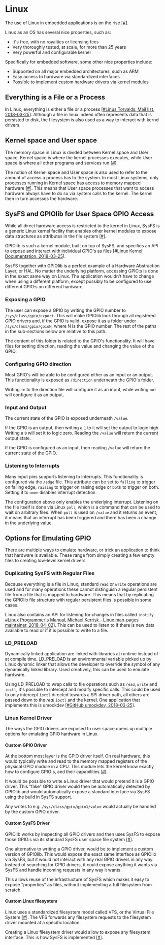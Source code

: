 # Linux

The use of Linux in embedded applications is on the rise [[#](https://www.linux.com/news/embedded-linux-keeps-growing-amid-iot-disruption-says-study)].

Linux as an OS has several nice properties, such as:

- It's free, with no royalties or licensing fees
- Very thoroughly tested, at scale, for more than 25 years
- Very powerful and configurable kernel

Specifically for embedded software, some other nice properties include:

- Supported on all major embedded architectures, such as ARM
- Easy access to hardware via standardized interfaces
- Possible to implement custom hardware drivers via kernel modules

## Everything is a File or a Process

In Linux, everything is either a file or a process [[#Linus Torvalds, Mail list, 2018-03-25](http://yarchive.net/comp/linux/everything_is_file.html)]. Although a file in linux indeed often represents data that is persisted to disk, the filesystem is also used as a way to interact with kernel drivers.

## Kernel space and User space
The memory space in Linux is divided between Kernel space and User space. Kernel space is where the kernel processes executes, while User space is where all other programs and services run [[#](?)].

The notion of Kernel space and User space is also used to refer to the amount of access a process has to the system. In most Linux systems, only processes running in Kernel space has access to memory mapped hardware [[#](?)]. This means that User space processes that want to access hardware always have to do so via system calls to the kernel. The kernel then in turn accesses the hardware.

## SysFS and GPIOlib for User Space GPIO Access
While all direct hardware access is restricted to the kernel in Linux, SysFS is a generic Linux kernel facility that enables other kernel modules to expose data structures as attributes in the file system [[#](?)].

GPIOlib is such a kernel module, built on top of SysFS, and specifies an API to expose and interact with individual GPIO's as files [[#Linux Kernel Documentation, 2018-03-25](https://www.kernel.org/doc/Documentation/gpio/sysfs.txt)].

SysFS together with GPIOlib is a perfect example of a Hardware Abstraction Layer, or HAL. No matter the underlying platform, accessing GPIO:s is done in the exact same way on Linux. The application wouldn't have to change when using a different platform, except possibly to be configured to use different GPIO:s on different hardware.

### Exposing a GPIO
The user can expose a GPIO by writing the GPIO number to `/sys/class/gpio/export`. This will make GPIOlib look through all registered GPIO drivers and, if the GPIO is valid, expose it as a folder under `/sys/class/gpio/gpioN`, where N is the GPIO number. The rest of the paths in the sub-sections below are relative to this path.

The content of this folder is related to the GPIO's functionality. It will have files for setting direction, reading the value and changing the value of the GPIO.

### Configuring GPIO direction
Most GPIO's will be able to be configured either as an input or an output. This functionality is exposed as `/direction` underneath the GPIO's folder.

Writing `in` to the direction file will configure it as an input, while writing `out` will configure it as an output.

### Input and Output
The current state of the GPIO is exposed underneath `/value`. 

If the GPIO is an output, then writing a `1` to it will set the output to logic high. Writing a `0` will set it to logic zero. Reading the `/value` will return the current output state.

If the GPIO is configured as an input, then reading `/value` will return the current state of the GPIO.

### Listening to Interrupts
Many input pins supports listening to interrupts. This functionality is configured via the `/edge` file. This attribute can be set to `falling` to trigger on falling edge, `raising` to trigger on raising edge or `both` to trigger on both. Setting it to `none` disables interrupt detection.

The configuration above only enables the underlying interrupt. Listening on the file itself is done via Linux `poll`, which is a command that can be used to wait on arbitrary files. When `poll` is used on `/value` and it returns an event, it means that an interrupt has been triggered and there has been a change in the underlying value.

## Options for Emulating GPIO
There are multiple ways to emulate hardware, or trick an application to think that hardware is available. These range from simply creating a few empty files to creating low-level kernel drivers.

### Duplicating SysFS with Regular Files
Because everything is a file in Linux, standard `read` or `write` operations are used and for many operations these cannot distinguish a regular persistent file from a file that is mapped to hardware. This means that by replicating the GPIOlib file structure with regular persistent files is possible in some cases.

Linux also contains an API for listening for changes in files called `inotify` [#Linux Programmer's Manual, Michael Kerrisk - Linux man-pages maintainer, 2018-04-02](http://man7.org/linux/man-pages/man7/inotify.7.html)]. This can be used to listen to if there is new data available to read or if it is possible to write to a file.

### LD_PRELOAD
Dynamically linked application are linked with libraries at runtime instead of at compile time. LD_PRELOAD is an environmental variable picked up by Linux dynamic linker that allows the developer to override the symbol of any dynamically linked library. Used creatively, this can be used to emulate hardware.

Using LD_PRELOAD to wrap calls to file operations such as `read`, `write` and `ioctl`, it's possible to intercept and modify specific calls. This could be used to only intercept `ioctl` directed towards a SPI driver path, all others are passed down to the *real* `ioctl` and the kernel. One application that implements this is umockdev [[#GitHub umockdev, 2018-03-25](https://github.com/martinpitt/umockdev)].

### Linux Kernel Driver
The ways the GPIO drivers are exposed to user space opens up multiple options for emulating GPIO hardware in Linux.

#### Custom GPIO Driver
At the bottom most layer is the GPIO driver itself. On real hardware, this would typically write and read to the memory mapped registers of the physical GPIO module in a CPU. This module lets the kernel know exactly how to configure GPIO:s, and their capabilities [[#](?)].

It would be possible to write a Linux driver that would pretend it is a GPIO driver. This "fake" GPIO driver would then be automatically detected by GPIOlib and would automatically expose a standard interface via SysFS using the build in SysFS support. 

Any writes to e.g. `/sys/class/gpio/gpio1/value` would actually be handled by the custom GPIO driver.

#### Custom SysFS Driver
GPIOlib works by inspecting all GPIO drivers and then uses SysFS to expose those GPIO:s via its standard SysFS user space file system [[#](?)].

One alternative to writing a GPIO driver, would be to implement a custom version of GPIOlib. This would expose the exact same interface as GPIOlib via SysFS, but it would not interact with any real GPIO drivers in any way. Instead of searching for GPIO drivers, it could expose anything it wants via SysFS and handle incoming requests in any way it wants.

This allows reuse of the infrastructure of SysFS which makes it easy to expose "properties" as files, without implementing a full filesystem from scratch.

#### Custom Linux filesystem
Linux uses a standardized filesystem model called VFS, or the Virtual File System [[#](?)]. The VFS forwards any filesystem requests to the filesystem driver mounted at a specific location.

Creating a Linux filesystem driver would allow to expose any filesystem interface. This is how SysFS is implemented [[#](?)].

